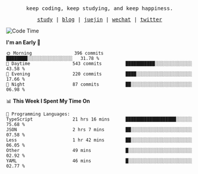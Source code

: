 <p align="center">
  <samp>
    <span>keep coding, keep studying, and keep happiness.</span>
  </samp>
</p>

<p align="center">
  <samp>
    <a href="https://github.com/ouduidui/fe-study">study</a> |
    <a href="https://deweyou.me">blog</a>  |
    <a href="https://juejin.cn/user/4309700183594366">juejin</a> |
    <a href="https://user-images.githubusercontent.com/54696834/165071004-6509e3f2-90c3-448c-9d92-3da42b0c2021.jpeg">wechat</a> |
    <a href="https://twitter.com/ouduidui">twitter</a>
  </samp>
</p>

<!--START_SECTION:waka-->
![Code Time](http://img.shields.io/badge/Code%20Time-4%2C815%20hrs%2024%20mins-blue)

**I'm an Early 🐤** 

```text
🌞 Morning                396 commits         ████████░░░░░░░░░░░░░░░░░   31.78 % 
🌆 Daytime                543 commits         ███████████░░░░░░░░░░░░░░   43.58 % 
🌃 Evening                220 commits         ████░░░░░░░░░░░░░░░░░░░░░   17.66 % 
🌙 Night                  87 commits          ██░░░░░░░░░░░░░░░░░░░░░░░   06.98 % 
```


📊 **This Week I Spent My Time On** 

```text
💬 Programming Languages: 
TypeScript               21 hrs 16 mins      ███████████████████░░░░░░   75.68 % 
JSON                     2 hrs 7 mins        ██░░░░░░░░░░░░░░░░░░░░░░░   07.58 % 
Less                     1 hr 42 mins        ██░░░░░░░░░░░░░░░░░░░░░░░   06.05 % 
Other                    49 mins             █░░░░░░░░░░░░░░░░░░░░░░░░   02.92 % 
YAML                     46 mins             █░░░░░░░░░░░░░░░░░░░░░░░░   02.77 % 
```


<!--END_SECTION:waka-->
